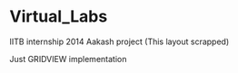 Virtual_Labs
============

IITB internship 2014 Aakash project (This layout scrapped)

Just GRIDVIEW implementation


